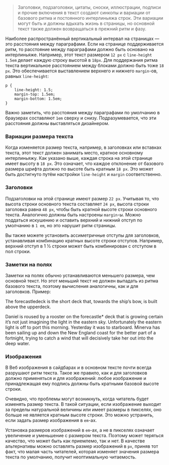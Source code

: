 > Заголовки, подзаголовки, цитаты, сноски, иллюстрации, подписи и прочие включения в текст создают синкопы и вариации от базового ритма и постоянного интерлиньяжа строк. Эти вариации могут быть и должны вдыхать жизнь в страницы, но основной текст также должен возвращаться в прежний ритм и фазу.

Наиболее распространённый вертикальный интервал на страницах — это расстояния между параграфами. Если на странице поддерживается ритм, то расстояние между параграфами должно быть основано на интерлиньяже. Например, этот текст размером `12 px` с `line-height 1.5em` делает каждую строку высотой в `18px`. Для поддержания ритма текста вертикальное расстоянием между блоками должно быть тоже `18 px`. Это обеспечивается выставлением верхнего и нижнего `margin`-ов, равных `line-height`:

	p {
		line-height: 1.5;
		margin-top: 1.5em;
		margin-bottom: 1.5em;
	}

Важно заметить, что расстояния между параграфами по умолчанию в браузерах составляют `1em` сверху и снизу. Подразумевается, что эти расстояния должны выставляться дизайнером.

### Вариации размера текста

Когда изменяется  размер текста, например, в заголовках или вставках текста, этот текст должен занимать место, кратное основному интерлиньяжу. Как указано выше, каждая строка на этой странице имеет высоту в `18 px`. Это означает, что каждое отклонение от базового размера шрифта должно по высоте быть кратным `18 px`. Это может быть достигнуто путём настройки `line-height` и `margin` соответственно.

### Заголовки

Подзаголовки на этой странице имеют размер `22 px`. Учитывая то, что высота строки основного текста составляет `24 px`, высота строки заголовка равна `48 px`, чтобы быть кратной высоте строки основного текста. Аналогично должны быть настроены `margin`-ы. Можно поддаться искушению и оставить верхний и нижний отступ по умолчанию в `1 em`, но это нарушит ритм страницы.

Вы также можете установить ассиметричные отступы для заголовков, устанавливая комбинацию кратных высоте строки отступов. Например, верхний отступ в 1 ½ строки может быть комбинирован с отступом в пол строки.

### Заметки на полях

Заметки на полях обычно устанавливаются меньшего размера, чем основной текст. Но этот меньший текст не должен выпадать из ритма базового текста, поэтому вычисления аналогичны, как и для заголовков. Пример:

<div class="example_content">
	<p class="example2_sidenote">The forecastledeck is the short deck that, towards the ship’s bow, is built above the upperdeck.</p>
	<p class="example2_basictext">Daniel is roused by a rooster on the forecastle* deck that is growing certain it’s not just imagining the light in the eastern sky. Unfortunately the eastern light is off to port this morning. Yesterday it was to starboard. Minerva has been sailing up and down the New England coast for the better part of a fortnight, trying to catch a wind that will decisively take her out into the deep water.</p>
</div>

### Изображения

В Веб изображения в сайдбарах и в основном тексте почти всегда разрушают ритм текста. Такое же правило, как и для заголовков должно применяться и для изображений: любое изображение и принадлежащая ему подпись должны быть кратными базовой высоте строки.

Очевидно, что проблемы могут возникнуть, когда читатель будет изменять размер текста. В такой ситуации, если изображение выходит за пределы натуральной величины или имеет размеры в пикселях, оно больше не является кратным высоте строки. Это можно устранить, если задать размер изображения в `em`-ах.

Установка размеров изображений в `em`-ах, а не в пикселях означает увеличение и уменьшение с размером текста. Поэтому может теряться качество, что может быть как приемлемо, так и нет. В качестве альтернативы можно оставлять размер изображений в `px`, приняв тот факт, что малая часть читателей, которая изменяет значения размера текста по умолчанию, получит неоптимальную читаемость.